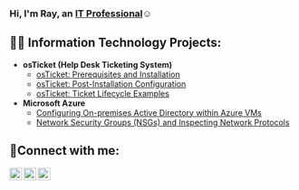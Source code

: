 ### Hi, I'm Ray, an  <a href="https://linkedin.com/in/ray-oyelaja">IT Professional</a>☺</h1>



<h2>👨‍💻 Information Technology Projects:</h2>

- <b>osTicket (Help Desk Ticketing System)</b>
  - [osTicket: Prerequisites and Installation](https://github.com/rayoyelaja7/osticket-prereqs)
  - [osTicket: Post-Installation Configuration](https://github.com/rayoyelaja7/post-install-config)
  - [osTicket: Ticket Lifecycle Examples](https://github.com/rayoyelaja7/ticket-lifecycle)
- <b>Microsoft Azure</b>
  - [Configuring On-premises Active Directory within Azure VMs](https://github.com/rayoyelaja7/configure-ad)
  - [Network Security Groups (NSGs) and Inspecting Network Protocols](https://github.com/rayoyelaja/azure-network-protocols)

<h2>🤳Connect with me:</h2>

[<img align="left" alt="Josh | Twitter" width="22px" src="https://cdn.jsdelivr.net/npm/simple-icons@v3/icons/twitter.svg" />][twitter]
[<img align="left" alt="Josh | LinkedIn" width="22px" src="https://cdn.jsdelivr.net/npm/simple-icons@v3/icons/linkedin.svg" />][linkedin]
[<img align="left" alt="Josh | Instagram" width="22px" src="https://cdn.jsdelivr.net/npm/simple-icons@v3/icons/instagram.svg" />][instagram]

[twitter]: https://twitter.com/Josh
[instagram]: https://www.instagram.com/Josh
[linkedin]: https://linkedin.com/in/Josh
<!--
**RayOyelaja7/rayoyelaja7** is a ✨ _special_ ✨ repository because its `README.md` (this file) appears on your GitHub profile.

